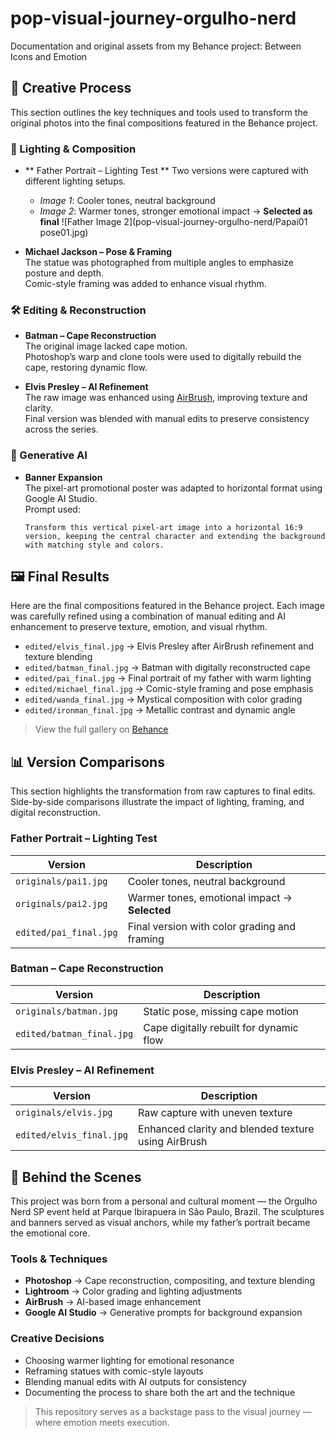 # pop-visual-journey-orgulho-nerd
Documentation and original assets from my Behance project: Between Icons and Emotion

## 🧪 Creative Process

This section outlines the key techniques and tools used to transform the original photos into the final compositions featured in the Behance project.

### 🎨 Lighting & Composition

- ** Father Portrait – Lighting Test **
  Two versions were captured with different lighting setups.  
  - *Image 1*: Cooler tones, neutral background  
  - *Image 2*: Warmer tones, stronger emotional impact → **Selected as final**
 ![Father Image 2](pop-visual-journey-orgulho-nerd/Papai01 pose01.jpg)



- **Michael Jackson – Pose & Framing**  
  The statue was photographed from multiple angles to emphasize posture and depth.  
  Comic-style framing was added to enhance visual rhythm.

### 🛠️ Editing & Reconstruction

- **Batman – Cape Reconstruction**  
  The original image lacked cape motion.  
  Photoshop’s warp and clone tools were used to digitally rebuild the cape, restoring dynamic flow.

- **Elvis Presley – AI Refinement**  
  The raw image was enhanced using [AirBrush](https://airbrush.com/pt/image-enhancer), improving texture and clarity.  
  Final version was blended with manual edits to preserve consistency across the series.

### 🤖 Generative AI

- **Banner Expansion**  
  The pixel-art promotional poster was adapted to horizontal format using Google AI Studio.  
  Prompt used:  
  ```plaintext
  Transform this vertical pixel-art image into a horizontal 16:9 version, keeping the central character and extending the background with matching style and colors.

 ## 🖼️ Final Results
Here are the final compositions featured in the Behance project. Each image was carefully refined using a combination of manual editing and AI enhancement to preserve texture, emotion, and visual rhythm.

- `edited/elvis_final.jpg` → Elvis Presley after AirBrush refinement and texture blending  
- `edited/batman_final.jpg` → Batman with digitally reconstructed cape  
- `edited/pai_final.jpg` → Final portrait of my father with warm lighting  
- `edited/michael_final.jpg` → Comic-style framing and pose emphasis  
- `edited/wanda_final.jpg` → Mystical composition with color grading  
- `edited/ironman_final.jpg` → Metallic contrast and dynamic angle

> View the full gallery on [Behance](https://www.behance.net/gallery/235380587/Between-Icons-and-Emotion-A-Pop-Visual-Journey)
## 📊 Version Comparisons

This section highlights the transformation from raw captures to final edits. Side-by-side comparisons illustrate the impact of lighting, framing, and digital reconstruction.

### Father Portrait – Lighting Test

| Version | Description |
|--------|-------------|
| `originals/pai1.jpg` | Cooler tones, neutral background |
| `originals/pai2.jpg` | Warmer tones, emotional impact → **Selected** |
| `edited/pai_final.jpg` | Final version with color grading and framing |

### Batman – Cape Reconstruction

| Version | Description |
|--------|-------------|
| `originals/batman.jpg` | Static pose, missing cape motion |
| `edited/batman_final.jpg` | Cape digitally rebuilt for dynamic flow |

### Elvis Presley – AI Refinement

| Version | Description |
|--------|-------------|
| `originals/elvis.jpg` | Raw capture with uneven texture |
| `edited/elvis_final.jpg` | Enhanced clarity and blended texture using AirBrush |

## 🧵 Behind the Scenes

This project was born from a personal and cultural moment — the Orgulho Nerd SP event held at Parque Ibirapuera in São Paulo, Brazil. The sculptures and banners served as visual anchors, while my father’s portrait became the emotional core.

### Tools & Techniques

- **Photoshop** → Cape reconstruction, compositing, and texture blending  
- **Lightroom** → Color grading and lighting adjustments  
- **AirBrush** → AI-based image enhancement  
- **Google AI Studio** → Generative prompts for background expansion

### Creative Decisions

- Choosing warmer lighting for emotional resonance  
- Reframing statues with comic-style layouts  
- Blending manual edits with AI outputs for consistency  
- Documenting the process to share both the art and the technique

> This repository serves as a backstage pass to the visual journey — where emotion meets execution.





